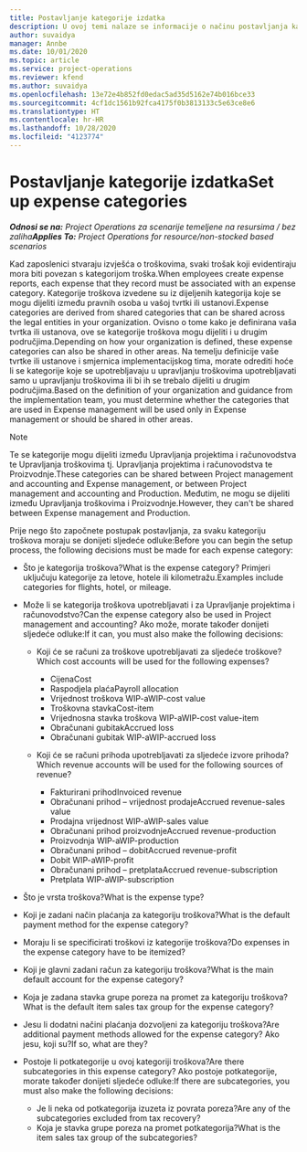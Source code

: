 ```yaml
---
title: Postavljanje kategorije izdatka
description: U ovoj temi nalaze se informacije o načinu postavljanja kategorije troškova i dijeljene kategorije za izvješća o troškovima.
author: suvaidya
manager: Annbe
ms.date: 10/01/2020
ms.topic: article
ms.service: project-operations
ms.reviewer: kfend
ms.author: suvaidya
ms.openlocfilehash: 13e72e4b852fd0edac5ad35d5162e74b016bce33
ms.sourcegitcommit: 4cf1dc1561b92fca4175f0b3813133c5e63ce8e6
ms.translationtype: HT
ms.contentlocale: hr-HR
ms.lasthandoff: 10/28/2020
ms.locfileid: "4123774"
---
```

# <a name="set-up-expense-categories"></a><span data-ttu-id="2d12a-103">Postavljanje kategorije izdatka</span><span class="sxs-lookup"><span data-stu-id="2d12a-103">Set up expense categories</span></span>

<span data-ttu-id="2d12a-104">_**Odnosi se na:** Project Operations za scenarije temeljene na resursima / bez zaliha_</span><span class="sxs-lookup"><span data-stu-id="2d12a-104">_**Applies To:** Project Operations for resource/non-stocked based scenarios_</span></span>

<span data-ttu-id="2d12a-105">Kad zaposlenici stvaraju izvješća o troškovima, svaki trošak koji evidentiraju mora biti povezan s kategorijom troška.</span><span class="sxs-lookup"><span data-stu-id="2d12a-105">When employees create expense reports, each expense that they record must be associated with an expense category.</span></span> <span data-ttu-id="2d12a-106">Kategorije troškova izvedene su iz dijeljenih kategorija koje se mogu dijeliti između pravnih osoba u vašoj tvrtki ili ustanovi.</span><span class="sxs-lookup"><span data-stu-id="2d12a-106">Expense categories are derived from shared categories that can be shared across the legal entities in your organization.</span></span> <span data-ttu-id="2d12a-107">Ovisno o tome kako je definirana vaša tvrtka ili ustanova, ove se kategorije troškova mogu dijeliti i u drugim područjima.</span><span class="sxs-lookup"><span data-stu-id="2d12a-107">Depending on how your organization is defined, these expense categories can also be shared in other areas.</span></span> <span data-ttu-id="2d12a-108">Na temelju definicije vaše tvrtke ili ustanove i smjernica implementacijskog tima, morate odrediti hoće li se kategorije koje se upotrebljavaju u upravljanju troškovima upotrebljavati samo u upravljanju troškovima ili bi ih se trebalo dijeliti u drugim područjima.</span><span class="sxs-lookup"><span data-stu-id="2d12a-108">Based on the definition of your organization and guidance from the implementation team, you must determine whether the categories that are used in Expense management will be used only in Expense management or should be shared in other areas.</span></span>

> [!NOTE]
> <span data-ttu-id="2d12a-109">Te se kategorije mogu dijeliti između Upravljanja projektima i računovodstva te Upravljanja troškovima tj. Upravljanja projektima i računovodstva te Proizvodnje.</span><span class="sxs-lookup"><span data-stu-id="2d12a-109">These categories can be shared between Project management and accounting and Expense management, or between Project management and accounting and Production.</span></span> <span data-ttu-id="2d12a-110">Međutim, ne mogu se dijeliti između Upravljanja troškovima i Proizvodnje.</span><span class="sxs-lookup"><span data-stu-id="2d12a-110">However, they can't be shared between Expense management and Production.</span></span>

<span data-ttu-id="2d12a-111">Prije nego što započnete postupak postavljanja, za svaku kategoriju troškova moraju se donijeti sljedeće odluke:</span><span class="sxs-lookup"><span data-stu-id="2d12a-111">Before you can begin the setup process, the following decisions must be made for each expense category:</span></span>

- <span data-ttu-id="2d12a-112">Što je kategorija troškova?</span><span class="sxs-lookup"><span data-stu-id="2d12a-112">What is the expense category?</span></span> <span data-ttu-id="2d12a-113">Primjeri uključuju kategorije za letove, hotele ili kilometražu.</span><span class="sxs-lookup"><span data-stu-id="2d12a-113">Examples include categories for flights, hotel, or mileage.</span></span>
- <span data-ttu-id="2d12a-114">Može li se kategorija troškova upotrebljavati i za Upravljanje projektima i računovodstvo?</span><span class="sxs-lookup"><span data-stu-id="2d12a-114">Can the expense category also be used in Project management and accounting?</span></span> <span data-ttu-id="2d12a-115">Ako može, morate također donijeti sljedeće odluke:</span><span class="sxs-lookup"><span data-stu-id="2d12a-115">If it can, you must also make the following decisions:</span></span>

    - <span data-ttu-id="2d12a-116">Koji će se računi za troškove upotrebljavati za sljedeće troškove?</span><span class="sxs-lookup"><span data-stu-id="2d12a-116">Which cost accounts will be used for the following expenses?</span></span>

        - <span data-ttu-id="2d12a-117">Cijena</span><span class="sxs-lookup"><span data-stu-id="2d12a-117">Cost</span></span>
        - <span data-ttu-id="2d12a-118">Raspodjela plaća</span><span class="sxs-lookup"><span data-stu-id="2d12a-118">Payroll allocation</span></span>
        - <span data-ttu-id="2d12a-119">Vrijednost troškova WIP-a</span><span class="sxs-lookup"><span data-stu-id="2d12a-119">WIP-cost value</span></span>
        - <span data-ttu-id="2d12a-120">Troškovna stavka</span><span class="sxs-lookup"><span data-stu-id="2d12a-120">Cost-item</span></span>
        - <span data-ttu-id="2d12a-121">Vrijednosna stavka troškova WIP-a</span><span class="sxs-lookup"><span data-stu-id="2d12a-121">WIP-cost value-item</span></span>
        - <span data-ttu-id="2d12a-122">Obračunani gubitak</span><span class="sxs-lookup"><span data-stu-id="2d12a-122">Accrued loss</span></span>
        - <span data-ttu-id="2d12a-123">Obračunani gubitak WIP-a</span><span class="sxs-lookup"><span data-stu-id="2d12a-123">WIP-accrued loss</span></span>

    - <span data-ttu-id="2d12a-124">Koji će se računi prihoda upotrebljavati za sljedeće izvore prihoda?</span><span class="sxs-lookup"><span data-stu-id="2d12a-124">Which revenue accounts will be used for the following sources of revenue?</span></span>

        - <span data-ttu-id="2d12a-125">Fakturirani prihod</span><span class="sxs-lookup"><span data-stu-id="2d12a-125">Invoiced revenue</span></span>
        - <span data-ttu-id="2d12a-126">Obračunani prihod – vrijednost prodaje</span><span class="sxs-lookup"><span data-stu-id="2d12a-126">Accrued revenue-sales value</span></span>
        - <span data-ttu-id="2d12a-127">Prodajna vrijednost WIP-a</span><span class="sxs-lookup"><span data-stu-id="2d12a-127">WIP-sales value</span></span>
        - <span data-ttu-id="2d12a-128">Obračunani prihod proizvodnje</span><span class="sxs-lookup"><span data-stu-id="2d12a-128">Accrued revenue-production</span></span>
        - <span data-ttu-id="2d12a-129">Proizvodnja WIP-a</span><span class="sxs-lookup"><span data-stu-id="2d12a-129">WIP-production</span></span>
        - <span data-ttu-id="2d12a-130">Obračunani prihod – dobit</span><span class="sxs-lookup"><span data-stu-id="2d12a-130">Accrued revenue-profit</span></span>
        - <span data-ttu-id="2d12a-131">Dobit WIP-a</span><span class="sxs-lookup"><span data-stu-id="2d12a-131">WIP-profit</span></span>
        - <span data-ttu-id="2d12a-132">Obračunani prihod – pretplata</span><span class="sxs-lookup"><span data-stu-id="2d12a-132">Accrued revenue-subscription</span></span>
        - <span data-ttu-id="2d12a-133">Pretplata WIP-a</span><span class="sxs-lookup"><span data-stu-id="2d12a-133">WIP-subscription</span></span>

- <span data-ttu-id="2d12a-134">Što je vrsta troškova?</span><span class="sxs-lookup"><span data-stu-id="2d12a-134">What is the expense type?</span></span>
- <span data-ttu-id="2d12a-135">Koji je zadani način plaćanja za kategoriju troškova?</span><span class="sxs-lookup"><span data-stu-id="2d12a-135">What is the default payment method for the expense category?</span></span>
- <span data-ttu-id="2d12a-136">Moraju li se specificirati troškovi iz kategorije troškova?</span><span class="sxs-lookup"><span data-stu-id="2d12a-136">Do expenses in the expense category have to be itemized?</span></span>
- <span data-ttu-id="2d12a-137">Koji je glavni zadani račun za kategoriju troškova?</span><span class="sxs-lookup"><span data-stu-id="2d12a-137">What is the main default account for the expense category?</span></span>
- <span data-ttu-id="2d12a-138">Koja je zadana stavka grupe poreza na promet za kategoriju troškova?</span><span class="sxs-lookup"><span data-stu-id="2d12a-138">What is the default item sales tax group for the expense category?</span></span>
- <span data-ttu-id="2d12a-139">Jesu li dodatni načini plaćanja dozvoljeni za kategoriju troškova?</span><span class="sxs-lookup"><span data-stu-id="2d12a-139">Are additional payment methods allowed for the expense category?</span></span> <span data-ttu-id="2d12a-140">Ako jesu, koji su?</span><span class="sxs-lookup"><span data-stu-id="2d12a-140">If so, what are they?</span></span>
- <span data-ttu-id="2d12a-141">Postoje li potkategorije u ovoj kategoriji troškova?</span><span class="sxs-lookup"><span data-stu-id="2d12a-141">Are there subcategories in this expense category?</span></span> <span data-ttu-id="2d12a-142">Ako postoje potkategorije, morate također donijeti sljedeće odluke:</span><span class="sxs-lookup"><span data-stu-id="2d12a-142">If there are subcategories, you must also make the following decisions:</span></span>

    - <span data-ttu-id="2d12a-143">Je li neka od potkategorija izuzeta iz povrata poreza?</span><span class="sxs-lookup"><span data-stu-id="2d12a-143">Are any of the subcategories excluded from tax recovery?</span></span>
    - <span data-ttu-id="2d12a-144">Koja je stavka grupe poreza na promet potkategorija?</span><span class="sxs-lookup"><span data-stu-id="2d12a-144">What is the item sales tax group of the subcategories?</span></span>
